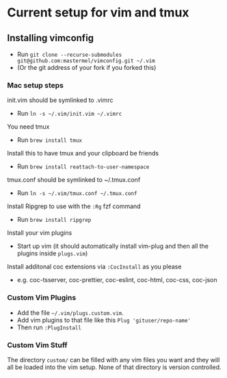 # Current setup for vim and tmux

## Installing vimconfig
- Run `git clone --recurse-submodules git@github.com:mastermel/vimconfig.git ~/.vim`
- (Or the git address of your fork if you forked this)

### Mac setup steps

init.vim should be symlinked to .vimrc
- Run `ln -s ~/.vim/init.vim ~/.vimrc`

You need tmux
- Run `brew install tmux`

Install this to have tmux and your clipboard be friends
- Run `brew install reattach-to-user-namespace`

tmux.conf should be symlinked to ~/.tmux.conf
- Run `ln -s ~/.vim/tmux.conf ~/.tmux.conf`

Install Ripgrep to use with the `:Rg` fzf command
- Run `brew install ripgrep`

Install your vim plugins
- Start up vim (it should automatically install vim-plug and then all the plugins inside `plugs.vim`)

Install additonal coc extensions via `:CocInstall` as you please
- e.g. coc-tsserver, coc-prettier, coc-eslint, coc-html, coc-css, coc-json

### Custom Vim Plugins
- Add the file `~/.vim/plugs.custom.vim`.
- Add vim plugins to that file like this `Plug 'gituser/repo-name'`
- Then run `:PlugInstall`

### Custom Vim Stuff
The directory `custom/` can be filled with any vim files you want and they will all be
loaded into the vim setup. None of that directory is version controlled.
